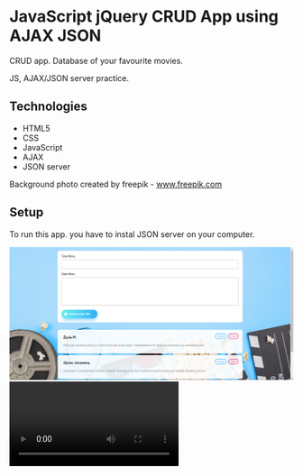 # JavaScript jQuery CRUD App using AJAX JSON

CRUD app. Database of your favourite movies.


JS, AJAX/JSON server practice. 


## Technologies
* HTML5
* CSS
* JavaScript
* AJAX
* JSON server


Background photo created by freepik - www.freepik.com

## Setup
To run this app. you have to instal JSON server on your computer.

![layout](screenshot.png)
![video](Video_2019-07-10_114346.wmv)



